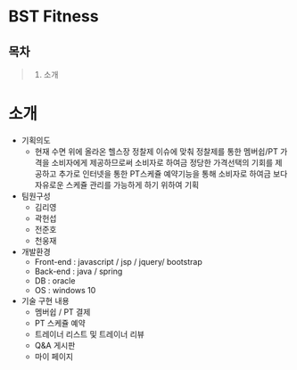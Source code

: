 # BST Fitness

## 목차
>1. 소개

# 소개

* 기획의도
  * 현재 수면 위에 올라온 헬스장 정찰제 이슈에 맞춰 정찰제를 통한 멤버쉽/PT 가격을 소비자에게 제공하므로써 소비자로 하여금 정당한 가격선택의 기회를 제공하고 추가로 인터넷을 통한 PT스케쥴 예약기능을 통해 소비자로 하여금 보다 자유로운 스케쥴 관리를 가능하게 하기 위하여 기획 
* 팀원구성
  * 김리영
  * 곽헌섭
  * 전준호
  * 천웅재
* 개발환경
  * Front-end : javascript / jsp / jquery/ bootstrap
  * Back-end : java / spring
  * DB : oracle
  * OS : windows 10
* 기술 구현 내용
  * 멤버쉽 / PT 결제
  * PT 스케쥴 예약
  * 트레이너 리스트 및 트레이너 리뷰
  * Q&A 게시판
  * 마이 페이지
